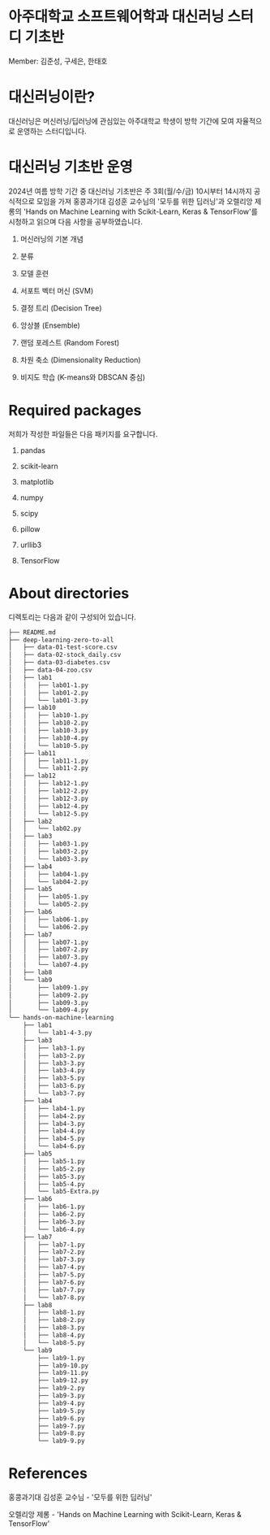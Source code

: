 # 아주대학교 소프트웨어학과 대신러닝 스터디 기초반

Member: 김준성, 구세은, 한태호


# 대신러닝이란?

대신러닝은 머신러닝/딥러닝에 관심있는 아주대학교 학생이 방학 기간에 모여 자율적으로 운영하는 스터디입니다.


# 대신러닝 기초반 운영

2024년 여름 방학 기간 중 대신러닝 기초반은 주 3회(월/수/금) 10시부터 14시까지 공식적으로 모임을 가져 홍콩과기대 김성훈 교수님의 '모두를 위한 딥러닝'과 오렐리앙 제롱의 'Hands on Machine Learning with Scikit-Learn, Keras & TensorFlow'를 시청하고 읽으며 다음 사항을 공부하였습니다.

1. 머신러닝의 기본 개념

2. 분류

3. 모델 훈련

4. 서포트 벡터 머신 (SVM)

5. 결정 트리 (Decision Tree)

6. 앙상블 (Ensemble)

7. 랜덤 포레스트 (Random Forest)

8. 차원 축소 (Dimensionality Reduction)

9. 비지도 학습 (K-means와 DBSCAN 중심)


# Required packages

저희가 작성한 파일들은 다음 패키지를 요구합니다.

1. pandas

2. scikit-learn

3. matplotlib

4. numpy

5. scipy

6. pillow

7. urllib3

8. TensorFlow

# About directories

디렉토리는 다음과 같이 구성되어 있습니다.

```bash
├── README.md
├── deep-learning-zero-to-all
│   ├── data-01-test-score.csv
│   ├── data-02-stock_daily.csv
│   ├── data-03-diabetes.csv
│   ├── data-04-zoo.csv
│   ├── lab1
│   │   ├── lab01-1.py
│   │   ├── lab01-2.py
│   │   └── lab01-3.py
│   ├── lab10
│   │   ├── lab10-1.py
│   │   ├── lab10-2.py
│   │   ├── lab10-3.py
│   │   ├── lab10-4.py
│   │   └── lab10-5.py
│   ├── lab11
│   │   ├── lab11-1.py
│   │   └── lab11-2.py
│   ├── lab12
│   │   ├── lab12-1.py
│   │   ├── lab12-2.py
│   │   ├── lab12-3.py
│   │   ├── lab12-4.py
│   │   └── lab12-5.py
│   ├── lab2
│   │   └── lab02.py
│   ├── lab3
│   │   ├── lab03-1.py
│   │   ├── lab03-2.py
│   │   └── lab03-3.py
│   ├── lab4
│   │   ├── lab04-1.py
│   │   └── lab04-2.py
│   ├── lab5
│   │   ├── lab05-1.py
│   │   └── lab05-2.py
│   ├── lab6
│   │   ├── lab06-1.py
│   │   └── lab06-2.py
│   ├── lab7
│   │   ├── lab07-1.py
│   │   ├── lab07-2.py
│   │   ├── lab07-3.py
│   │   └── lab07-4.py
│   ├── lab8
│   └── lab9
│       ├── lab09-1.py
│       ├── lab09-2.py
│       ├── lab09-3.py
│       └── lab09-4.py
└── hands-on-machine-learning
    ├── lab1
    │   └── lab1-4-3.py
    ├── lab3
    │   ├── lab3-1.py
    │   ├── lab3-2.py
    │   ├── lab3-3.py
    │   ├── lab3-4.py
    │   ├── lab3-5.py
    │   ├── lab3-6.py
    │   └── lab3-7.py
    ├── lab4
    │   ├── lab4-1.py
    │   ├── lab4-2.py
    │   ├── lab4-3.py
    │   ├── lab4-4.py
    │   ├── lab4-5.py
    │   └── lab4-6.py
    ├── lab5
    │   ├── lab5-1.py
    │   ├── lab5-2.py
    │   ├── lab5-3.py
    │   ├── lab5-4.py
    │   └── lab5-Extra.py
    ├── lab6
    │   ├── lab6-1.py
    │   ├── lab6-2.py
    │   ├── lab6-3.py
    │   └── lab6-4.py
    ├── lab7
    │   ├── lab7-1.py
    │   ├── lab7-2.py
    │   ├── lab7-3.py
    │   ├── lab7-4.py
    │   ├── lab7-5.py
    │   ├── lab7-6.py
    │   ├── lab7-7.py
    │   └── lab7-8.py
    ├── lab8
    │   ├── lab8-1.py
    │   ├── lab8-2.py
    │   ├── lab8-3.py
    │   ├── lab8-4.py
    │   └── lab8-5.py
    └── lab9
        ├── lab9-1.py
        ├── lab9-10.py
        ├── lab9-11.py
        ├── lab9-12.py
        ├── lab9-2.py
        ├── lab9-3.py
        ├── lab9-4.py
        ├── lab9-5.py
        ├── lab9-6.py
        ├── lab9-7.py
        ├── lab9-8.py
        └── lab9-9.py
```


# References

홍콩과기대 김성훈 교수님 - '모두를 위한 딥러닝'

오렐리앙 제롱 - 'Hands on Machine Learning with Scikit-Learn, Keras & TensorFlow'
